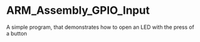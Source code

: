 # ARM_Assembly_GPIO_Input
A simple program, that demonstrates how to open an LED with the press of a button

